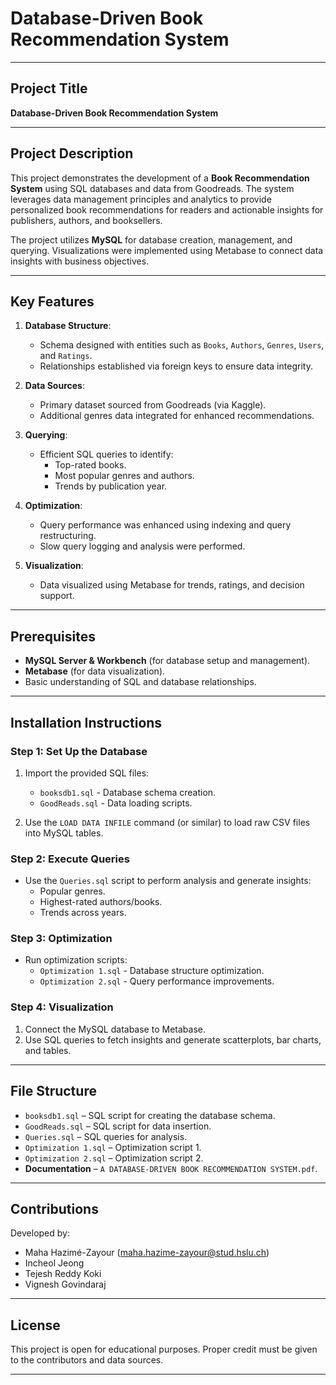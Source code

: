 # Database-Driven Book Recommendation System

---

## Project Title
**Database-Driven Book Recommendation System**

---

## Project Description
This project demonstrates the development of a **Book Recommendation System** using SQL databases and data from Goodreads. The system leverages data management principles and analytics to provide personalized book recommendations for readers and actionable insights for publishers, authors, and booksellers.

The project utilizes **MySQL** for database creation, management, and querying. Visualizations were implemented using Metabase to connect data insights with business objectives.

---

## Key Features
1. **Database Structure**:
   - Schema designed with entities such as `Books`, `Authors`, `Genres`, `Users`, and `Ratings`.
   - Relationships established via foreign keys to ensure data integrity.

2. **Data Sources**:
   - Primary dataset sourced from Goodreads (via Kaggle).
   - Additional genres data integrated for enhanced recommendations.

3. **Querying**:
   - Efficient SQL queries to identify:
     - Top-rated books.
     - Most popular genres and authors.
     - Trends by publication year.

4. **Optimization**:
   - Query performance was enhanced using indexing and query restructuring.
   - Slow query logging and analysis were performed.

5. **Visualization**:
   - Data visualized using Metabase for trends, ratings, and decision support.

---

## Prerequisites
- **MySQL Server & Workbench** (for database setup and management).
- **Metabase** (for data visualization).
- Basic understanding of SQL and database relationships.

---

## Installation Instructions

### Step 1: Set Up the Database
1. Import the provided SQL files:
   - `booksdb1.sql` - Database schema creation.
   - `GoodReads.sql` - Data loading scripts.

2. Use the `LOAD DATA INFILE` command (or similar) to load raw CSV files into MySQL tables.

### Step 2: Execute Queries
- Use the `Queries.sql` script to perform analysis and generate insights:
  - Popular genres.
  - Highest-rated authors/books.
  - Trends across years.

### Step 3: Optimization
- Run optimization scripts:
   - `Optimization 1.sql` - Database structure optimization.
   - `Optimization 2.sql` - Query performance improvements.

### Step 4: Visualization
1. Connect the MySQL database to Metabase.
2. Use SQL queries to fetch insights and generate scatterplots, bar charts, and tables.

---

## File Structure
- `booksdb1.sql` – SQL script for creating the database schema.
- `GoodReads.sql` – SQL script for data insertion.
- `Queries.sql` – SQL queries for analysis.
- `Optimization 1.sql` – Optimization script 1.
- `Optimization 2.sql` – Optimization script 2.
- **Documentation** – `A DATABASE-DRIVEN BOOK RECOMMENDATION SYSTEM.pdf`.

---

## Contributions
Developed by:
- Maha Hazimé-Zayour ([maha.hazime-zayour@stud.hslu.ch](mailto:maha.hazime-zayour@stud.hslu.ch))
- Incheol Jeong
- Tejesh Reddy Koki
- Vignesh Govindaraj

---

## License
This project is open for educational purposes. Proper credit must be given to the contributors and data sources.

---
